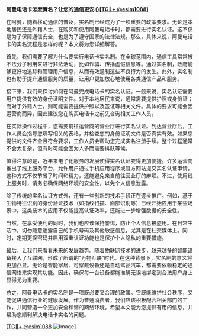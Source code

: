 **阿曼电话卡怎麽實名？让您的通信更安心[[TG💪+ @esim1088](https://t.me/s/esim1088)]**

在阿曼，随着移动通信的普及，实名制已经成为了一项重要的政策要求。无论是本地居民还是外籍人士，在购买和使用阿曼电话卡时，都需要进行实名认证。这不仅是为了保障通信安全，也是为了遵守国家的法律法规。那么，具体来说，阿曼电话卡的实名流程是怎样的呢？本文将为您详细解答。

首先，我们需要了解为什么要实行电话卡实名制。在全球范围内，通信工具常常被不法分子利用来进行非法活动，比如诈骗、传播虚假信息等。通过实名制，政府能够更好地追踪和管理用户信息，从而有效遏制这些不良行为的发生。此外，实名制也有助于提升通信服务的质量，让用户更加放心地使用各类通信产品和服务。

接下来，我们来探讨如何在阿曼完成电话卡的实名认证。一般来说，实名认证需要用户提供有效的身份证明文件。对于本地居民来说，通常需要提供护照或身份证；而对于外籍人士，则可能需要提供护照以及签证等相关文件。具体的要求可能会因运营商而异，因此建议您在购买电话卡之前先咨询相关工作人员。

在实际操作过程中，您需要前往运营商的营业厅进行实名认证。到达营业厅后，工作人员会指导您填写相关的表格，并检查您的身份证明文件是否真实有效。如果您提供的文件齐全且符合要求，工作人员会帮助您完成实名注册手续。整个过程通常不会太复杂，但有时可能会因为人多而需要排队等候。

值得注意的是，近年来电子化服务的发展使得实名认证变得更加便捷。许多运营商推出了线上服务平台，允许用户通过手机应用程序或官方网站提交实名认证申请。这种方式不仅节省了时间和精力，还能避免亲自前往营业厅的麻烦。不过，使用线上服务时，请务必确保网络环境的安全性，以免个人信息泄露。

除了传统的实名认证方式外，还有一些创新的技术手段正在逐步推广。例如，基于生物特征识别的身份验证技术（如指纹扫描、面部识别等）已经开始应用于某些场景中。这类技术的应用不仅能提高认证效率，还能进一步增强数据的安全性。

当然，在享受便利的同时，我们也应该保持警惕，防止个人信息被盗用。在日常生活中，切勿随意透露自己的手机号码及其他敏感信息，尤其是在社交媒体上。同时，定期更换密码并启用双重认证功能也是保护个人隐私的重要措施。

最后，让我们来看看未来的发展趋势。随着物联网技术的进步，越来越多的智能设备接入了互联网，形成了所谓的“万物互联”时代。在这种背景下，实名制的意义将更加凸显。无论是智能家居、可穿戴设备还是自动驾驶汽车，都需要依赖稳定的通信网络来实现其功能。因此，确保每一台设备都能准确无误地绑定到合法用户身上显得尤为重要。

总之，阿曼电话卡的实名制是一项既必要又合理的政策。它既能维护社会秩序，又能促进通信行业的健康发展。作为普通消费者，我们应该积极配合相关部门的工作，共同营造一个更加安全和谐的网络环境。希望本文能为您提供有用的信息，并帮助您顺利解决电话卡实名的问题。

[[TG💪+ @esim1088](https://t.me/s/esim1088) ![Image](https://i.postimg.cc/4NQfJmqS/Snipaste-2025-05-13-00-14-12.png)]